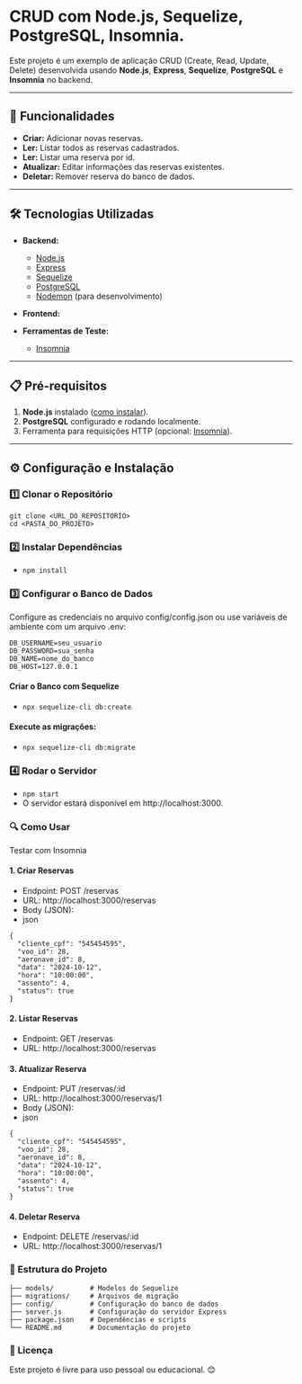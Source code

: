 # CRUD com Node.js, Sequelize, PostgreSQL, Insomnia.

Este projeto é um exemplo de aplicação CRUD (Create, Read, Update, Delete) desenvolvida usando **Node.js**, **Express**, **Sequelize**, **PostgreSQL** e **Insomnia** no backend.

---

## 🚀 Funcionalidades

- **Criar:** Adicionar novas reservas.
- **Ler:** Listar todos as reservas cadastrados.
- **Ler:** Listar uma reserva por id.
- **Atualizar:** Editar informações das reservas existentes.
- **Deletar:** Remover reserva do banco de dados.

---

## 🛠️ Tecnologias Utilizadas

- **Backend:**
  - [Node.js](https://nodejs.org/)
  - [Express](https://expressjs.com/)
  - [Sequelize](https://sequelize.org/)
  - [PostgreSQL](https://www.postgresql.org/)
  - [Nodemon](https://nodemon.io/) (para desenvolvimento)
- **Frontend:**

- **Ferramentas de Teste:**
  - [Insomnia](https://insomnia.rest/)

---

## 📋 Pré-requisitos

1. **Node.js** instalado ([como instalar](https://nodejs.org/)).
2. **PostgreSQL** configurado e rodando localmente.
3. Ferramenta para requisições HTTP (opcional: [Insomnia](https://insomnia.rest/)).

---

## ⚙️ Configuração e Instalação

### 1️⃣ Clonar o Repositório
```
git clone <URL_DO_REPOSITORIO>
cd <PASTA_DO_PROJETO>
```

### 2️⃣ Instalar Dependências
- `npm install`

### 3️⃣ Configurar o Banco de Dados
Configure as credenciais no arquivo config/config.json ou use variáveis de ambiente com um arquivo .env:

```
DB_USERNAME=seu_usuario
DB_PASSWORD=sua_senha
DB_NAME=nome_do_banco
DB_HOST=127.0.0.1
```

#### Criar o Banco com Sequelize
- `npx sequelize-cli db:create`

#### Execute as migrações:
- `npx sequelize-cli db:migrate`

### 4️⃣ Rodar o Servidor
- `npm start`
- O servidor estará disponível em http://localhost:3000.

### 🔍 Como Usar
Testar com Insomnia

#### 1. Criar Reservas
- Endpoint: POST /reservas
- URL: http://localhost:3000/reservas
- Body (JSON):
- json

```
{
  "cliente_cpf": "545454595",
  "voo_id": 28,
  "aeronave_id": 8,
  "data": "2024-10-12", 
  "hora": "10:00:00",
  "assento": 4,
  "status": true
}
```

#### 2. Listar Reservas
- Endpoint: GET /reservas
- URL: http://localhost:3000/reservas

#### 3. Atualizar Reserva
- Endpoint: PUT /reservas/:id
- URL: http://localhost:3000/reservas/1
- Body (JSON):
- json
```
{
  "cliente_cpf": "545454595",
  "voo_id": 28,
  "aeronave_id": 8,
  "data": "2024-10-12", 
  "hora": "10:00:00",
  "assento": 4,
  "status": true
}
```
#### 4. Deletar Reserva
- Endpoint: DELETE /reservas/:id
- URL: http://localhost:3000/reservas/1

### 📂 Estrutura do Projeto

```
├── models/         # Modelos do Sequelize
├── migrations/     # Arquivos de migração
├── config/         # Configuração do banco de dados
├── server.js       # Configuração do servidor Express
├── package.json    # Dependências e scripts
└── README.md       # Documentação do projeto
```

### 📝 Licença
Este projeto é livre para uso pessoal ou educacional. 😊
